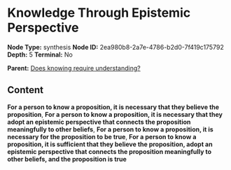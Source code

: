 # Knowledge Through Epistemic Perspective

**Node Type:** synthesis
**Node ID:** 2ea980b8-2a7e-4786-b2d0-7f419c175792
**Depth:** 5
**Terminal:** No

**Parent:** [Does knowing require understanding?](does-knowing-require-understanding-antithesis-303c651f-de41-476f-8712-1b2ee15ae443.md)

## Content

**For a person to know a proposition, it is necessary that they believe the proposition**, **For a person to know a proposition, it is necessary that they adopt an epistemic perspective that connects the proposition meaningfully to other beliefs**, **For a person to know a proposition, it is necessary for the proposition to be true**, **For a person to know a proposition, it is sufficient that they believe the proposition, adopt an epistemic perspective that connects the proposition meaningfully to other beliefs, and the proposition is true**

